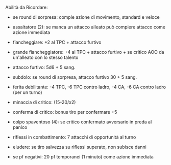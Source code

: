 Abilità da Ricordare:
 - se round di sorpresa: compie azione di movimento, standard e veloce

 - assaltatore (2): se manca un attacco alleato può compiere attacco come azione immediata

 - fiancheggiare: +2 al TPC + attacco furtivo
 - grande fiancheggiatore: +4 al TPC + attacco furtivo + se critico AOO da un'alleato con lo stesso talento

 - attacco furtivo: 5d6 + 5 sang.
 - subdolo: se round di sorpresa, attacco furtivo 30 + 5 sang.
 - ferita debilitante: -4 TPC, -6 TPC contro ladro, -4 CA, -6 CA contro ladro (per un turno)

 - minaccia di critico: (15-20/x2)
 - conferma di critico: bonus tiro per confermare +5
 - colpo spaventoso (4): se critico confermato avversario in preda al panico

 - riflessi in combattimento: 7 attacchi di opportunità al turno

 - eludere: se tiro salvezza su riflessi superato, non subisce danni

 - se pf negativi: 20 pf temporanei (1 minuto) come azione immediata

